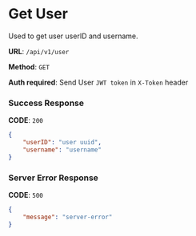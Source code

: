 # Get User

Used to get user userID and username.

**URL**: `/api/v1/user`

**Method**: `GET`

**Auth required**: Send User `JWT token` in `X-Token` header

### Success Response

**CODE**: `200`

```json
{
    "userID": "user uuid",
    "username": "username"
}
```

### Server Error Response

**CODE**: `500`

```json
{
    "message": "server-error"
}
```

